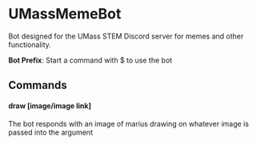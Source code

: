 # UMassMemeBot

Bot designed for the UMass STEM Discord server for memes and other functionality.

**Bot Prefix**: Start a command with $ to use the bot

## Commands

#### draw [image/image link]
The bot responds with an image of marius drawing on whatever image is passed into the argument
